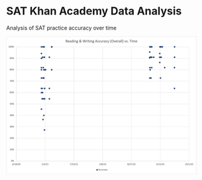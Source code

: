 # SAT Khan Academy Data Analysis
 Analysis of SAT practice accuracy over time

![SAT Reading & Writing Accuracy Over Time](./SAT%20Reading%20%26%20Writing%20Accuracy%20Over%20Time%20(June%2022%2C%202023).png)
